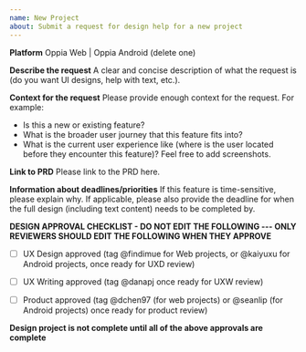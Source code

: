 ```yaml
---
name: New Project
about: Submit a request for design help for a new project
---
```

<!--
  - Thanks for taking the time to file a request for design help!
  - Please provide the information below so that the design team has enough context to provide support.
  -->

**Platform**
Oppia Web | Oppia Android (delete one)

**Describe the request**
A clear and concise description of what the request is (do you want UI designs, help with text, etc.).

**Context for the request**
Please provide enough context for the request. For example:
- Is this a new or existing feature?
- What is the broader user journey that this feature fits into?
- What is the current user experience like (where is the user located before they encounter this feature)? Feel free to add screenshots.

**Link to PRD**
Please link to the PRD here.

**Information about deadlines/priorities**
If this feature is time-sensitive, please explain why.
If applicable, please also provide the deadline for when the full design (including text content) needs to be completed by.

**DESIGN APPROVAL CHECKLIST - DO NOT EDIT THE FOLLOWING --- ONLY REVIEWERS SHOULD EDIT THE FOLLOWING WHEN THEY APPROVE**

- [ ] UX Design approved (tag @findimue for Web projects, or @kaiyuxu for Android projects, once ready for UXD review) 

- [ ] UX Writing approved (tag @danapj once ready for UXW review) 

- [ ] Product approved (tag @dchen97 (for web projects) or @seanlip (for Android projects) once ready for product review)

**Design project is not complete until all of the above approvals are complete**
